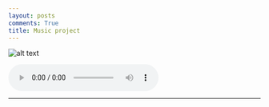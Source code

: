 ```yaml
---
layout: posts
comments: True
title: Music project
---
```



![alt text]({{pooria159.github.io}}\assets\images\music.jpg)


<audio controls="controls">
  <source type="audio/mp3" src="finaly.mp3"></source>
</audio>








---


